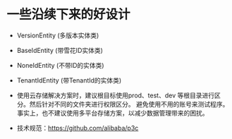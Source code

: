 # 一些沿续下来的好设计

- VersionEntity (多版本实体类)

- BaseIdEntity (带雪花ID实体类)

- NoneIdEntity (不带ID的实体类)

- TenantIdEntity (带TenantId的实体类)

- 使用云存储解决方案时，建议根目标使用prod、test、dev 等根目录进行区分。然后针对不同的文件夹进行权限区分。 避免使用不用的账号来测试程序。事实上，也不建议使用多平台存储方案，以减少数据管理带来的困扰。

- 技术规范：https://github.com/alibaba/p3c
